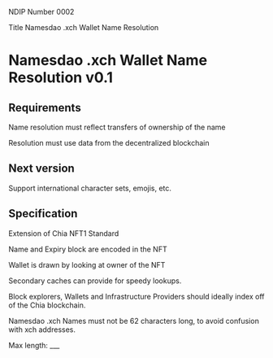 NDIP Number 0002

Title Namesdao .xch Wallet Name Resolution

# Namesdao .xch Wallet Name Resolution v0.1

## Requirements

Name resolution must reflect transfers of ownership of the name

Resolution must use data from the decentralized blockchain

## Next version


Support international character sets, emojis, etc.


## Specification

Extension of Chia NFT1 Standard

Name and Expiry block are encoded in the NFT

Wallet is drawn by looking at owner of the NFT

Secondary caches can provide for speedy lookups.

Block explorers, Wallets and Infrastructure Providers should ideally index off of the Chia blockchain.

Namesdao .xch Names must not be 62 characters long, to avoid confusion with xch addresses.

Max length: ___
